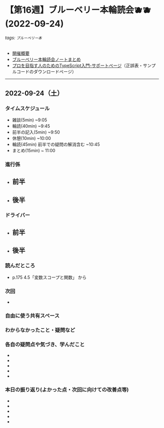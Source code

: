 # 【第16週】ブルーベリー本輪読会🫐🫐<br />(2022-09-24)

###### tags: `ブルーベリー本`

- [開催概要](https://hackmd.io/1kCgi6_tSGukG0KZrqDLvA)
- [ブルーベリー本輪読会ノートまとめ](https://hackmd.io/Ih6bdReuR3eQpYkGaCx8pg)
- [プロを目指す人のためのTypeScript入門-サポートページ](https://gihyo.jp/book/2022/978-4-297-12747-3/support)（正誤表・サンプルコードのダウンロードページ）

---
## 2022-09-24（土）

### タイムスケジュール
- 雑談(5min) ~9:05
- 輪読(40min) ~9:45
- 前半の記入(5min) ~9:50
- 休憩(10min) ~10:00
- 輪読(45min) 前半での疑問の解消含む ~10:45
- まとめ(15min) ~ 11:00

### 進行係

- 前半
    -
- 後半
    -

### ドライバー
- 前半
    -
- 後半
    -

### 読んだところ
- p.175 4.5「変数スコープと関数」 から

### 次回
-

### 自由に使う共有スペース

### わからなかったこと・疑問など

### 各自の疑問点や気づき、学んだこと

- 

-

-

-

-

### 本日の振り返り(よかった点・次回に向けての改善点等)

-

-

-

-

-
